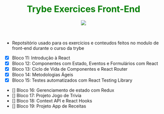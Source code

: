 <div align="center"><h1 style='color:green'> Trybe Exercices Front-End</h1><img src="https://emoji.slack-edge.com/TMDDFEPFU/trybe_fogueteanimado/22f9cd043bb1413c.gif"></img></div><br><br>

- Repotsitório usado para os exercícios e conteudos feitos  no modulo de front-end durante  o curso da trybe


- [x] Bloco 11: Introdução à React
- [x] Bloco 12: Componentes com Estado, Eventos e Formulários com React
- [x] Bloco 13: Ciclo de Vida de Componentes e React Router
- [x] Bloco 14: Metodologias Ágeis
- [x] Bloco 15: Testes automatizados com React Testing Library
- [] Bloco 16: Gerenciamento de estado com Redux
- [] Bloco 17: Projeto Jogo de Trivia
- [] Bloco 18: Context API e React Hooks
- [] Bloco 19: Projeto App de Receitas
